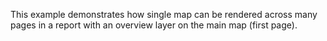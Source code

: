 This example demonstrates how single map can be rendered across many pages in a report with an overview layer on the main map (first page).

